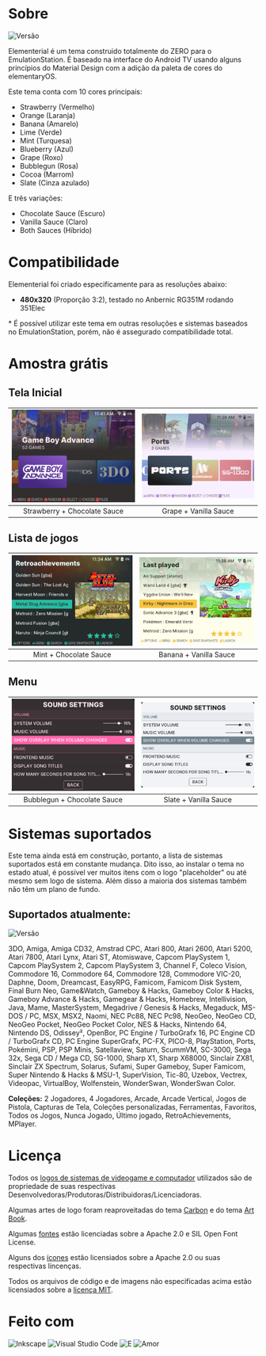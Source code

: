 # Sobre

![Versão](https://img.shields.io/badge/Versão_1.221030-de3e80?style=for-the-badge)

Elementerial é um tema construido totalmente do ZERO para o EmulationStation.
É baseado na interface do Android TV usando alguns princípios do Material Design com a adição da paleta de cores do elementaryOS.

Este tema conta com 10 cores principais:

* Strawberry (Vermelho)
* Orange (Laranja)
* Banana (Amarelo)
* Lime (Verde)
* Mint (Turquesa)
* Blueberry (Azul)
* Grape (Roxo)
* Bubblegun (Rosa)
* Cocoa (Marrom)
* Slate (Cinza azulado)

E três variações:
* Chocolate Sauce (Escuro)
* Vanilla Sauce (Claro)
* Both Sauces (Híbrido)

# Compatibilidade

Elementerial foi criado especificamente para as resoluções abaixo:

- **480x320** (Proporção 3:2), testado no Anbernic RG351M rodando 351Elec

\* É possível utilizar este tema em outras resoluções e sistemas baseados no EmulationStation, porém,
não é assegurado compatibilidade total.

# Amostra grátis
## Tela Inicial
![](./.github/CarouselDark.png) | ![](./.github/CarouselLight.png)
:------------------------------:|:-------------------------------:
Strawberry + Chocolate Sauce    | Grape + Vanilla Sauce

## Lista de jogos
![](./.github/GamelistDark.png) | ![](./.github/GamelistLight.png)
:------------------------------:|:-------------------------------:
Mint + Chocolate Sauce          | Banana + Vanilla Sauce

## Menu
![](./.github/MenuDark.png)     | ![](./.github/MenuLight.png)
:------------------------------:|:-------------------------------:
Bubblegun + Chocolate Sauce     | Slate + Vanilla Sauce

# Sistemas suportados

Este tema ainda está em construção, portanto, a lista de sistemas suportados está em constante mudança.
Dito isso, ao instalar o tema no estado atual, é possível ver muitos itens com o logo "placeholder" ou até mesmo sem logo de sistema.
Além disso a maioria dos sistemas também não têm um plano de fundo.

## Suportados atualmente:

![Versão](https://img.shields.io/badge/Sistemas_Suportados:_89-68b723?style=for-the-badge)

3DO,
Amiga,
Amiga CD32,
Amstrad CPC,
Atari 800,
Atari 2600,
Atari 5200,
Atari 7800,
Atari Lynx,
Atari ST,
Atomiswave,
Capcom PlaySystem 1,
Capcom PlaySystem 2,
Capcom PlaySystem 3,
Channel F,
Coleco Vision,
Commodore 16,
Commodore 64,
Commodore 128,
Commodore VIC-20,
Daphne,
Doom,
Dreamcast,
EasyRPG,
Famicom,
Famicom Disk System,
Final Burn Neo,
Game&Watch,
Gameboy & Hacks,
Gameboy Color & Hacks,
Gameboy Advance & Hacks,
Gamegear & Hacks,
Homebrew,
Intellivision,
Java,
Mame,
MasterSystem,
Megadrive / Genesis & Hacks,
Megaduck,
MS-DOS / PC,
MSX,
MSX2,
Naomi,
NEC Pc88,
NEC Pc98,
NeoGeo,
NeoGeo CD,
NeoGeo Pocket,
NeoGeo Pocket Color,
NES & Hacks,
Nintendo 64,
Nintendo DS,
Odissey²,
OpenBor,
PC Engine / TurboGrafx 16,
PC Engine CD / TurboGrafx CD,
PC Engine SuperGrafx,
PC-FX,
PICO-8,
PlayStation,
Ports,
Pokémini,
PSP,
PSP Minis,
Satellaview,
Saturn,
ScummVM,
SC-3000,
Sega 32x,
Sega CD / Mega CD,
SG-1000,
Sharp X1,
Sharp X68000,
Sinclair ZX81,
Sinclair ZX Spectrum,
Solarus,
Sufami,
Super Gameboy,
Super Famicom,
Super Nintendo & Hacks & MSU-1,
SuperVision,
Tic-80,
Uzebox,
Vectrex,
Videopac,
VirtualBoy,
Wolfenstein,
WonderSwan,
WonderSwan Color.

**Coleções:** 2 Jogadores, 4 Jogadores, Arcade, Arcade Vertical, Jogos de Pistola, Capturas de Tela, Coleções personalizadas, Ferramentas, Favoritos, Todos os Jogos, Nunca Jogado, Último jogado, RetroAchievements, MPlayer.


# Licença

Todos os [logos de sistemas de videogame e computador](./assets/logos/) utilizados são de propriedade de suas respectivas
Desenvolvedoras/Produtoras/Distribuidoras/Licenciadoras.

Algumas artes de logo foram reaproveitadas do tema [Carbon](https://github.com/RetroPie/es-theme-carbon/) e do tema [Art Book](https://github.com/anthonycaccese/es-theme-art-book-3-2).

Algumas [fontes](./assets/fonts/) estão licenciadas sobre a Apache 2.0 e SIL Open Font License.

Alguns dos [ícones](./assets/icons/) estão licensiados sobre a Apache 2.0 ou suas respectivas lincenças.

Todos os arquivos de código e de imagens não especificadas acima estão licensiados sobre a [licença MIT](./LICENSE).

# Feito com

![Inkscape](https://img.shields.io/badge/Inkscape-273445?style=for-the-badge&logo=Inkscape&logoColor=white)
![Visual Studio Code](https://img.shields.io/badge/Visual_Studio_Code-0d52bf?style=for-the-badge&logo=visual%20studio%20code&logoColor=white)
![E](https://img.shields.io/badge/E-f37329?style=for-the-badge&logoColor=white)
![Amor](https://img.shields.io/badge/Amor-de3e80?style=for-the-badge&logoColor=white)
